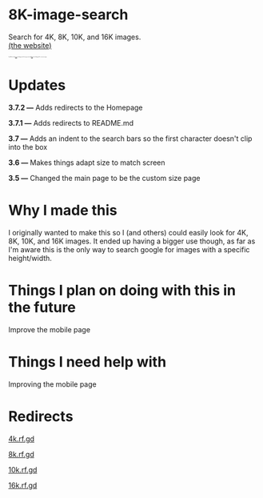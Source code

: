 # 8K-image-search
Search for 4K, 8K, 10K, and 16K images.
</br><a href="https://SoaringGecko.github.io/8K-image-search/">(the website)</a>
<p style="font-size:10%">I would like to thank <a href="https://stackoverflow.com/users/947271/lucas">Lucas</a> for helping me with the image search and <a href="https://stackoverflow.com/users/1171702/wazz">Wazz</a> for the helping with the custom size page.</p>

# Updates
<p><b>3.7.2 —</b> Adds redirects to the Homepage</p>
<p><b>3.7.1 —</b> Adds redirects to README.md</p>
<p><b>3.7 —</b> Adds an indent to the search bars so the first character doesn't clip into the box</p>
<p><b>3.6 —</b> Makes things adapt size to match screen</p>
<p><b>3.5 —</b> Changed the main page to be the custom size page</p>

# Why I made this
<p>I originally wanted to make this so I (and others) could easily look for 4K, 8K, 10K, and 16K images. It ended up having a bigger use though, as far as I'm aware this is the only way to search google for images with a specific height/width.</p>

# Things I plan on doing with this in the future
<p>Improve the mobile page</p>

# Things I need help with
<p>Improving the mobile page</p>

# Redirects
<p><a href="http://4k.rf.gd">4k.rf.gd</a></p>
<p><a href="http://8k.rf.gd">8k.rf.gd</a></p>
<p><a href="http://10k.rf.gd">10k.rf.gd</a></p>
<p><a href="http://16k.rf.gd">16k.rf.gd</a></p>
